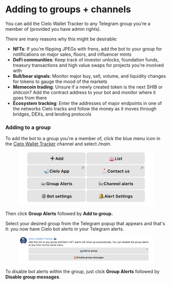 # Adding to groups + channels

You can add the Cielo Wallet Tracker to any Telegram group you’re a member of (provided you have admin rights).

There are many reasons why this might be desirable:

* **NFTs**: If you’re flipping JPEGs with frens, add the bot to your group for notifications on major sales, floors, and influencer mints
* **DeFi communities**: Keep track of investor unlocks, foundation funds, treasury transactions and high value swaps for projects you’re involved with
* **Bull/bear signals**: Monitor major buy, sell, volume, and liquidity changes for tokens to gauge the mood of the markets
* **Memecoin trading**: Unsure if a newly created token is the next SHIB or shitcoin? Add the contract address to your bot and monitor where it goes from there
* **Ecosystem tracking**: Enter the addresses of major endpoints in one of the networks Cielo tracks and follow the money as it moves through bridges, DEXs, and lending protocols

### Adding to a group

To add the bot to a group you're a member of, click the blue menu icon in the [Cielo Wallet Tracker](https://t.me/EVMTrackerbot) channel and select _/main_.

<figure><img src="../.gitbook/assets/Screenshot 2023-06-18 at 20.23.34.png" alt=""><figcaption></figcaption></figure>

Then click **Group Alerts** followed by **Add to group.**

Select your desired group from the Telegram popup that appears and that's it: you now have Cielo bot alerts in your Telegram alerts.

<figure><img src="../.gitbook/assets/Screenshot 2023-06-18 at 20.25.30.png" alt=""><figcaption></figcaption></figure>

To disable bot alerts within the group, just click **Group Alerts** followed by **Disable group messages**.
